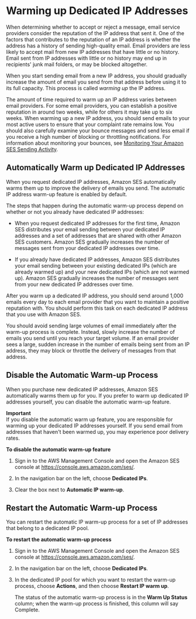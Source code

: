 # Warming up Dedicated IP Addresses<a name="dedicated-ip-warming"></a>

When determining whether to accept or reject a message, email service providers consider the reputation of the IP address that sent it\. One of the factors that contributes to the reputation of an IP address is whether the address has a history of sending high\-quality email\. Email providers are less likely to accept mail from new IP addresses that have little or no history\. Email sent from IP addresses with little or no history may end up in recipients' junk mail folders, or may be blocked altogether\.

When you start sending email from a new IP address, you should gradually increase the amount of email you send from that address before using it to its full capacity\. This process is called *warming up* the IP address\.

The amount of time required to warm up an IP address varies between email providers\. For some email providers, you can establish a positive reputation in around two weeks, while for others it may take up to six weeks\. When warming up a new IP address, you should send emails to your most active users to ensure that your complaint rate remains low\. You should also carefully examine your bounce messages and send less email if you receive a high number of blocking or throttling notifications\. For information about monitoring your bounces, see [Monitoring Your Amazon SES Sending Activity](monitor-sending-activity.md)\.

## Automatically Warm up Dedicated IP Addresses<a name="dedicated-ip-auto-warm-up"></a>

When you request dedicated IP addresses, Amazon SES automatically warms them up to improve the delivery of emails you send\. The automatic IP address warm\-up feature is enabled by default\. 

The steps that happen during the automatic warm\-up process depend on whether or not you already have dedicated IP addresses:

+ When you request dedicated IP addresses for the first time, Amazon SES distributes your email sending between your dedicated IP addresses and a set of addresses that are shared with other Amazon SES customers\. Amazon SES gradually increases the number of messages sent from your dedicated IP addresses over time\.

+ If you already have dedicated IP addresses, Amazon SES distributes your email sending between your existing dedicated IPs \(which are already warmed up\) and your new dedicated IPs \(which are not warmed up\)\. Amazon SES gradually increases the number of messages sent from your new dedicated IP addresses over time\.

After you warm up a dedicated IP address, you should send around 1,000 emails every day to each email provider that you want to maintain a positive reputation with\. You should perform this task on each dedicated IP address that you use with Amazon SES\. 

You should avoid sending large volumes of email immediately after the warm\-up process is complete\. Instead, slowly increase the number of emails you send until you reach your target volume\. If an email provider sees a large, sudden increase in the number of emails being sent from an IP address, they may block or throttle the delivery of messages from that address\.

## Disable the Automatic Warm\-up Process<a name="dedicated-ip-enable"></a>

When you purchase new dedicated IP addresses, Amazon SES automatically warms them up for you\. If you prefer to warm up dedicated IP addresses yourself, you can disable the automatic warm\-up feature\.

**Important**  
If you disable the automatic warm up feature, you are responsible for warming up your dedicated IP addresses yourself\. If you send email from addresses that haven't been warmed up, you may experience poor delivery rates\.

**To disable the automatic warm\-up feature**

1. Sign in to the AWS Management Console and open the Amazon SES console at [https://console\.aws\.amazon\.com/ses/](https://console.aws.amazon.com/ses/)\.

1. In the navigation bar on the left, choose **Dedicated IPs**\.

1. Clear the box next to **Automatic IP warm\-up**\.

## Restart the Automatic Warm\-up Process<a name="dedicated-ip-restart-auto-warm-up"></a>

You can restart the automatic IP warm\-up process for a set of IP addresses that belong to a dedicated IP pool\.

**To restart the automatic warm\-up process**

1. Sign in to the AWS Management Console and open the Amazon SES console at [https://console\.aws\.amazon\.com/ses/](https://console.aws.amazon.com/ses/)\.

1. In the navigation bar on the left, choose **Dedicated IPs**\.

1. In the dedicated IP pool for which you want to restart the warm\-up process, choose **Actions**, and then choose **Restart IP warm up**\.

   The status of the automatic warm\-up process is in the **Warm Up Status** column; when the warm\-up process is finished, this column will say Complete\.